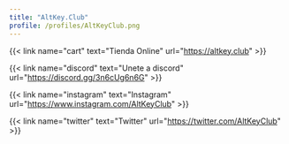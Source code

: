```yaml
---
title: "AltKey.Club"
profile: /profiles/AltKeyClub.png
---
```


{{< link name="cart" text="Tienda Online" url="https://altkey.club" >}}

{{< link name="discord" text="Unete a discord" url="https://discord.gg/3n6cUg6n6G" >}}

{{< link name="instagram" text="Instagram" url="https://www.instagram.com/AltKeyClub" >}}

{{< link name="twitter" text="Twitter" url="https://twitter.com/AltKeyClub" >}}

